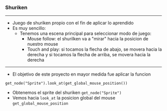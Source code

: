 ### Shuriken
---
* Juego de shuriken propio con el fin de aplicar lo aprendido
* Es muy sencillo: 
  * Tenemos una escena principal para seleccionar modo de juego:
    * Mouse follow: el shurilken va a "mirar" hacia la posicion de nuestro mouse
    * Touch and play: si tocamos la flecha de abajo, se movera hacia la derecha y si tocamos la flecha de arriba, se movera hacia la derecha
---
* El objetivo de este proyecto en mayor medida fue aplicar la funcion 
```gdscript
get_node("Sprite").look_at(get_global_mouse_position())
```
* Obtenemos el sprite del shuriken ```get_node("Sprite")```
* Vemos hacia ```look_at``` la posicion global del mouse ```get_global_mouse_position```
